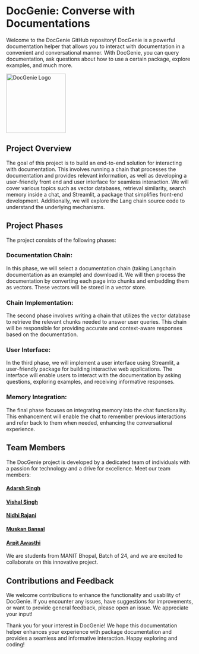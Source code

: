 # DocGenie: Converse with Documentations

Welcome to the DocGenie GitHub repository! DocGenie is a powerful documentation helper that allows you to interact with documentation in a convenient and conversational manner. With DocGenie, you can query documentation, ask questions about how to use a certain package, explore examples, and much more.
<div>
  <img style="align:center;" src="https://github.com/Adarshdgr8/DocGenie/assets/89144373/92adf8ee-e002-44c4-9cbb-d70fd132e14c" alt="DocGenie Logo" width="160">
</div>

## Project Overview
The goal of this project is to build an end-to-end solution for interacting with documentation. This involves running a chain that processes the documentation and provides relevant information, as well as developing a user-friendly front end and user interface for seamless interaction. We will cover various topics such as vector databases, retrieval similarity, search memory inside a chat, and Streamlit, a package that simplifies front-end development. Additionally, we will explore the Lang chain source code to understand the underlying mechanisms.

## Project Phases
The project consists of the following phases:

### Documentation Chain: 
In this phase, we will select a documentation chain (taking Langchain documentation as an example) and download it. We will then process the documentation by converting each page into chunks and embedding them as vectors. These vectors will be stored in a vector store.

### Chain Implementation: 
The second phase involves writing a chain that utilizes the vector database to retrieve the relevant chunks needed to answer user queries. This chain will be responsible for providing accurate and context-aware responses based on the documentation.

### User Interface: 
In the third phase, we will implement a user interface using Streamlit, a user-friendly package for building interactive web applications. The interface will enable users to interact with the documentation by asking questions, exploring examples, and receiving informative responses.

### Memory Integration: 
The final phase focuses on integrating memory into the chat functionality. This enhancement will enable the chat to remember previous interactions and refer back to them when needed, enhancing the conversational experience.

## Team Members
The DocGenie project is developed by a dedicated team of individuals with a passion for technology and a drive for excellence. Meet our team members:

#### [Adarsh Singh](https://www.linkedin.com/in/adarsh-singh-b17640202/)
#### [Vishal Singh](https://www.linkedin.com/in/vishal-singh-vsks/)
#### [Nidhi Rajani](https://www.linkedin.com/in/nidhi-rajani-b13005217/)
#### [Muskan Bansal](https://www.linkedin.com/in/muskan-bansal-102101232/)
#### [Arpit Awasthi](https://www.linkedin.com/in/arpit-awasthi-275890203/)


We are students from MANIT Bhopal, Batch of 24, and we are excited to collaborate on this innovative project.

## Contributions and Feedback
We welcome contributions to enhance the functionality and usability of DocGenie. If you encounter any issues, have suggestions for improvements, or want to provide general feedback, please open an issue. We appreciate your input!


Thank you for your interest in DocGenie! We hope this documentation helper enhances your experience with package documentation and provides a seamless and informative interaction. Happy exploring and coding!

